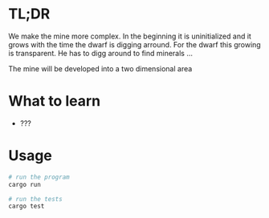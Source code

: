# TL;DR
We make the mine more complex. In the beginning it is uninitialized
and it grows with the time the dwarf is digging arround. For the dwarf
this growing is transparent. He has to digg around to find minerals ...

The mine will be developed into a two dimensional area

# What to learn
* ???


# Usage
```bash
# run the program
cargo run

# run the tests
cargo test
```
